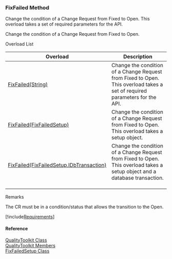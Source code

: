 ﻿### FixFailed Method

Change the condition of a Change Request from Fixed to Open. This overload takes a set of required parameters for the API.

Change the condition of a Change Request from Fixed to Open.

Overload List

| Overload | Description |
| --- | --- |
| [FixFailed(String)](FChoice.Toolkits.Clarify~FChoice.Toolkits.Clarify.Quality.QualityToolkit~FixFailed(String).md) | Change the condition of a Change Request from Fixed to Open. This overload takes a set of required parameters for the API.   |
| [FixFailed(FixFailedSetup)](FChoice.Toolkits.Clarify~FChoice.Toolkits.Clarify.Quality.QualityToolkit~FixFailed(FixFailedSetup).md) | Change the condition of a Change Request from Fixed to Open. This overload takes a setup object.   |
| [FixFailed(FixFailedSetup,IDbTransaction)](FChoice.Toolkits.Clarify~FChoice.Toolkits.Clarify.Quality.QualityToolkit~FixFailed(FixFailedSetup,IDbTransaction).md) | Change the condition of a Change Request from Fixed to Open. This overload takes a setup object and a database transaction.   |

Remarks

The CR must be in a condition/status that allows the transition to the Open.

[!include[Requirements](../partials/requirements.md)]



#### Reference

[QualityToolkit Class](FChoice.Toolkits.Clarify~FChoice.Toolkits.Clarify.Quality.QualityToolkit.md)  
[QualityToolkit Members](FChoice.Toolkits.Clarify~FChoice.Toolkits.Clarify.Quality.QualityToolkit_members.md)  
[FixFailedSetup Class](FChoice.Toolkits.Clarify~FChoice.Toolkits.Clarify.Quality.FixFailedSetup.md)